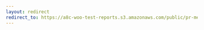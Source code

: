 ```yaml
---
layout: redirect
redirect_to: https://a8c-woo-test-reports.s3.amazonaws.com/public/pr-merge/41424/api/index.html
---
```

